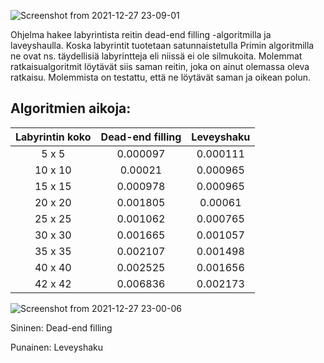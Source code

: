 ![Screenshot from 2021-12-27 23-09-01](https://user-images.githubusercontent.com/80783887/147507425-c082cbdf-c5be-4109-821a-57e94292e9c1.png)

Ohjelma hakee labyrintista reitin dead-end filling -algoritmilla ja laveyshaulla. Koska labyrintit tuotetaan satunnaistetulla Primin algoritmilla ne ovat ns. täydellisiä labyrintteja eli niissä ei ole silmukoita. Molemmat ratkaisualgoritmit löytävät siis saman reitin, joka on ainut olemassa oleva ratkaisu. Molemmista on testattu, että ne löytävät saman ja oikean polun.

## Algoritmien aikoja:
| Labyrintin koko | Dead-end filling |Leveyshaku|
|:----:|:----:|:----:|
|5 x 5|0.000097|0.000111|
|10 x 10|0.00021|0.000965|
|15 x 15|0.000978|0.000965|
|20 x 20|0.001805|0.00061|
|25 x 25|0.001062|0.000765|
|30 x 30|0.001665|0.001057|
|35 x 35|0.002107|0.001498|
|40 x 40|0.002525|0.001656|
|42 x 42|0.006836|0.002173|


![Screenshot from 2021-12-27 23-00-06](https://user-images.githubusercontent.com/80783887/147506924-da130463-8387-48ae-89a4-3cddbd56c9bc.png)

Sininen: Dead-end filling

Punainen: Leveyshaku
